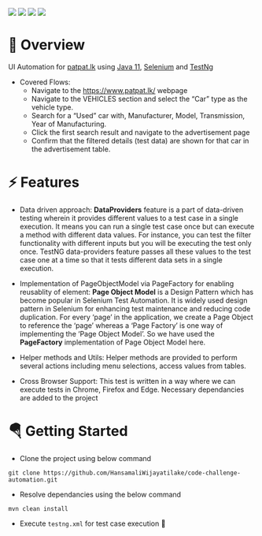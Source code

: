 ![](https://img.shields.io/github/languages/top/hansamaliWijayatilake/code-challenge-automation) ![](https://badgen.net/github/status/micromatch/micromatch) ![](https://img.shields.io/hackage-deps/v/selenium?style=plastic) ![](https://img.shields.io/cirrus/github/flutter/cocoon?style=plastic) 

# :tada: Overview
UI Automation for [patpat.lk](https://www.patpat.lk/) using [Java 11](https://www.oracle.com/java/technologies/javase-jdk11-downloads.html), [Selenium](https://mvnrepository.com/artifact/org.seleniumhq.selenium/selenium-java) and [TestNg](https://mvnrepository.com/artifact/org.testng/testng)
* Covered Flows:
  * Navigate to the https://www.patpat.lk/ webpage 
  * Navigate to the VEHICLES section and select the “Car” type as the vehicle type.
  * Search for a “Used” car with, Manufacturer, Model, Transmission, Year of Manufacturing.
  * Click the first search result and navigate to the advertisement page
  * Confirm that the filtered details (test data) are shown for that car in the advertisement table.

# :zap: Features
* Data driven approach: **DataProviders** feature is a part of data-driven testing wherein it provides different values to a test case in a single execution. 
It means you can run a single test case once but can execute a method with different data values. 
For instance, you can test the filter functionality with different inputs but you will be executing the test only once. 
TestNG data-providers feature passes all these values to the test case one at a time so that it tests different data sets in a single execution.

* Implementation of PageObjectModel via PageFactory for enabling reusablity of element: **Page Object Model** is a Design Pattern which has become popular in 
Selenium Test Automation. It is widely used design pattern in Selenium for enhancing test maintenance and reducing code duplication.
For every ‘page’ in the application, we create a Page Object to reference the ‘page’ whereas a ‘Page Factory’ is one way of implementing the ‘Page Object Model’. 
So we have used the **PageFactory** implementation of Page Object Model here.

* Helper methods and Utils: Helper methods are provided to perform several actions including menu selections, access values from tables. 

* Cross Browser Support: This test is written in a way where we can execute tests in Chrome, Firefox and Edge. Necessary dependancies are added to the project

# :parachute: Getting Started
* Clone the project using below command
```git
git clone https://github.com/HansamaliWijayatilake/code-challenge-automation.git
```
* Resolve dependancies using the below command
```maven
mvn clean install
```
* Execute `testng.xml` for test case execution :raised_hands:
